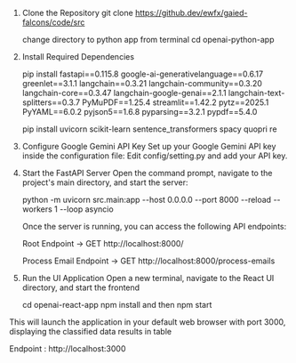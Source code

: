 1. Clone the Repository
   git clone https://github.dev/ewfx/gaied-falcons/code/src

   change directory to python app from terminal
   cd openai-python-app

2.  Install Required Dependencies

    pip install fastapi==0.115.8 google-ai-generativelanguage==0.6.17 greenlet==3.1.1
    langchain==0.3.21 langchain-community==0.3.20 langchain-core==0.3.47
    langchain-google-genai==2.1.1 langchain-text-splitters==0.3.7 PyMuPDF==1.25.4 
    streamlit==1.42.2 pytz==2025.1 PyYAML==6.0.2 pyjson5==1.6.8 pyparsing==3.2.1
    pypdf==5.4.0

    pip install uvicorn scikit-learn sentence_transformers spacy quopri re

3.  Configure Google Gemini API Key
    Set up your Google Gemini API key inside the configuration file:
    Edit config/setting.py and add your API key.

4.  Start the FastAPI Server
    Open the command prompt, navigate to the project's main directory, and start the server:

    
    python -m uvicorn src.main:app --host 0.0.0.0 --port 8000 --reload --workers 1 --loop asyncio

    Once the server is running, you can access the following API endpoints:

    Root Endpoint → GET http://localhost:8000/

    Process Email Endpoint → GET http://localhost:8000/process-emails

5.  Run the UI Application
    Open a new terminal, navigate to the React UI directory, and start the frontend

    cd openai-react-app
    npm install and then 
    npm start

This will launch the application in your default web browser with port 3000, displaying the classified data results in table 

Endpoint : http://localhost:3000


